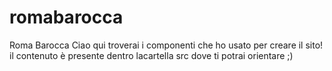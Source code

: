 # romabarocca
Roma Barocca
Ciao qui troverai i componenti che ho usato per creare il sito! il contenuto è presente dentro lacartella src dove ti potrai orientare ;)
